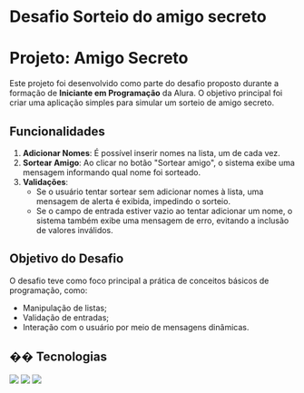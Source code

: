 <h1>Desafio Sorteio do amigo secreto</h1>

# Projeto: Amigo Secreto

Este projeto foi desenvolvido como parte do desafio proposto durante a formação de **Iniciante em Programação** da Alura. O objetivo principal foi criar uma aplicação simples para simular um sorteio de amigo secreto.

## Funcionalidades

1. **Adicionar Nomes**: É possível inserir nomes na lista, um de cada vez.
2. **Sortear Amigo**: Ao clicar no botão "Sortear amigo", o sistema exibe uma mensagem informando qual nome foi sorteado.
3. **Validações**:
   - Se o usuário tentar sortear sem adicionar nomes à lista, uma mensagem de alerta é exibida, impedindo o sorteio.
   - Se o campo de entrada estiver vazio ao tentar adicionar um nome, o sistema também exibe uma mensagem de erro, evitando a inclusão de valores inválidos.

## Objetivo do Desafio

O desafio teve como foco principal a prática de conceitos básicos de programação, como:
- Manipulação de listas;
- Validação de entradas;
- Interação com o usuário por meio de mensagens dinâmicas.

## �� Tecnologias
<div>
  <img src="https://img.shields.io/badge/HTML-239120?style=for-the-badge&logo=html5&logoColor=white">
  <img src="https://img.shields.io/badge/CSS-239120?&style=for-the-badge&logo=css3&logoColor=white">
  <img src="https://img.shields.io/badge/JavaScript-F7DF1E?style=for-the-badge&logo=javascript&logoColor=black">
</div>
